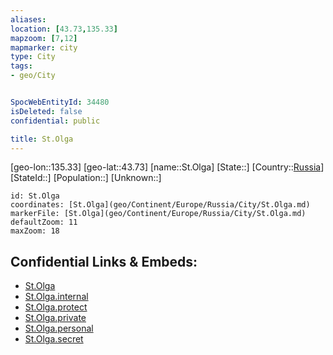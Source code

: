 ```yaml
---
aliases: 
location: [43.73,135.33]
mapzoom: [7,12] 
mapmarker: city 
type: City
tags:
- geo/City


SpocWebEntityId: 34480
isDeleted: false
confidential: public

title: St.Olga
---
```

[geo-lon::135.33]
[geo-lat::43.73]
[name::St.Olga]
[State::]
[Country::[Russia](geo/Continent/Europe/Russia.md)]
[StateId::]
[Population::]
[Unknown::]


```leaflet
id: St.Olga
coordinates: [St.Olga](geo/Continent/Europe/Russia/City/St.Olga.md)
markerFile: [St.Olga](geo/Continent/Europe/Russia/City/St.Olga.md)
defaultZoom: 11 
maxZoom: 18
```


## Confidential Links & Embeds: 
- [St.Olga](../../../../../../_public/geo/Continent/Europe/Russia/City/St.Olga.md) 
- [St.Olga.internal](../../../../../../_internal/geo/Continent/Europe/Russia/City/St.Olga.internal.md) 
- [St.Olga.protect](../../../../../../_protect/geo/Continent/Europe/Russia/City/St.Olga.protect.md) 
- [St.Olga.private](../../../../../../_private/geo/Continent/Europe/Russia/City/St.Olga.private.md) 
- [St.Olga.personal](../../../../../../_personal/geo/Continent/Europe/Russia/City/St.Olga.personal.md) 
- [St.Olga.secret](../../../../../../_secret/geo/Continent/Europe/Russia/City/St.Olga.secret.md) 
